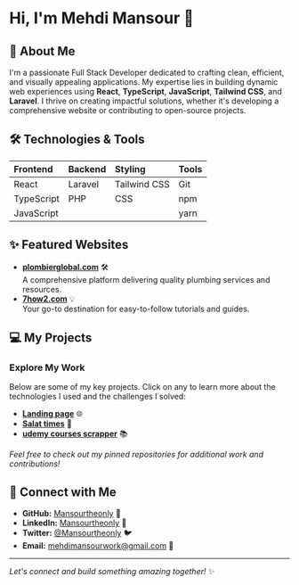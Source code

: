 # Hi, I'm Mehdi Mansour 👋

## 🚀 About Me

I'm a passionate Full Stack Developer dedicated to crafting clean, efficient, and visually appealing applications. My expertise lies in building dynamic web experiences using **React**, **TypeScript**, **JavaScript**, **Tailwind CSS**, and **Laravel**. I thrive on creating impactful solutions, whether it's developing a comprehensive website or contributing to open-source projects.

## 🛠️ Technologies & Tools

| Frontend | Backend | Styling | Tools |
| :------- | :------ | :------ | :---- |
| React    | Laravel | Tailwind CSS | Git |
| TypeScript | PHP     | CSS     | npm |
| JavaScript |         |         | yarn |

## ✨ Featured Websites

- **[plombierglobal.com](https://plombierglobal.com )** 🛠️  
  A comprehensive platform delivering quality plumbing services and resources.
- **[7how2.com](https://7how2.com )** 💡  
  Your go-to destination for easy-to-follow tutorials and guides.

## 💻 My Projects

### Explore My Work
Below are some of my key projects. Click on any to learn more about the technologies I used and the challenges I solved:

- **[Landing page](https://github.com/Mansourtheonly/landing-page )** 🌐 
- **[Salat times](https://github.com/Mansourtheonly/my-prayer )** 🕌 
- **[udemy courses scrapper](https://github.com/Mansourtheonly/UdemyCourseScraper )** 📚 

*Feel free to check out my pinned repositories for additional work and contributions!*

## 🤝 Connect with Me

- **GitHub:** [Mansourtheonly](https://github.com/Mansourtheonly/landing-page ) 🐙
- **LinkedIn:** [Mansourtheonly](https://www.linkedin.com/in/mansourtheonly ) 💼 
- **Twitter:** [@Mansourtheonly](https://twitter.com/Mansourtheonly ) 🐦
- **Email:** [mehdimansourwork@gmail.com](mailto:mehdimansourwork@gmail.com) 📧 

---

*Let's connect and build something amazing together!* ✨
